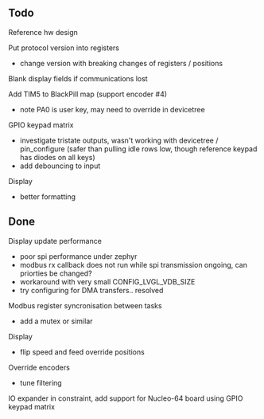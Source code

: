 Todo
----
Reference hw design

Put protocol version into registers
 - change version with breaking changes of registers / positions
 
Blank display fields if communications lost

Add TIM5 to BlackPill map (support encoder #4)
 - note PA0 is user key, may need to override in devicetree

GPIO keypad matrix
 - investigate tristate outputs, wasn't working with devicetree / pin_configure
   (safer than pulling idle rows low, though reference keypad has diodes on all keys)
 - add debouncing to input

Display
 - better formatting

Done
----
Display update performance
 - poor spi performance under zephyr
 - modbus rx callback does not run while spi transmission ongoing, can priorties be changed?
 - workaround with very small CONFIG_LVGL_VDB_SIZE
 - try configuring for DMA transfers.. resolved

Modbus register syncronisation between tasks
 - add a mutex or similar

Display
 - flip speed and feed override positions

Override encoders
 - tune filtering

IO expander in constraint, add support for Nucleo-64 board using GPIO keypad matrix
